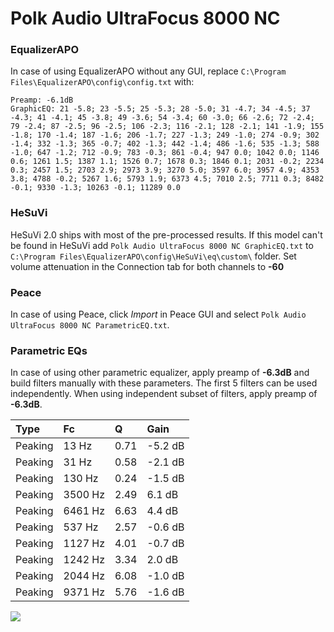 # Polk Audio UltraFocus 8000 NC

### EqualizerAPO
In case of using EqualizerAPO without any GUI, replace `C:\Program Files\EqualizerAPO\config\config.txt`
with:
```
Preamp: -6.1dB
GraphicEQ: 21 -5.8; 23 -5.5; 25 -5.3; 28 -5.0; 31 -4.7; 34 -4.5; 37 -4.3; 41 -4.1; 45 -3.8; 49 -3.6; 54 -3.4; 60 -3.0; 66 -2.6; 72 -2.4; 79 -2.4; 87 -2.5; 96 -2.5; 106 -2.3; 116 -2.1; 128 -2.1; 141 -1.9; 155 -1.8; 170 -1.4; 187 -1.6; 206 -1.7; 227 -1.3; 249 -1.0; 274 -0.9; 302 -1.4; 332 -1.3; 365 -0.7; 402 -1.3; 442 -1.4; 486 -1.6; 535 -1.3; 588 -1.0; 647 -1.2; 712 -0.9; 783 -0.3; 861 -0.4; 947 0.0; 1042 0.0; 1146 0.6; 1261 1.5; 1387 1.1; 1526 0.7; 1678 0.3; 1846 0.1; 2031 -0.2; 2234 0.3; 2457 1.5; 2703 2.9; 2973 3.9; 3270 5.0; 3597 6.0; 3957 4.9; 4353 3.8; 4788 -0.2; 5267 1.6; 5793 1.9; 6373 4.5; 7010 2.5; 7711 0.3; 8482 -0.1; 9330 -1.3; 10263 -0.1; 11289 0.0
```

### HeSuVi
HeSuVi 2.0 ships with most of the pre-processed results. If this model can't be found in HeSuVi add
`Polk Audio UltraFocus 8000 NC GraphicEQ.txt` to `C:\Program Files\EqualizerAPO\config\HeSuVi\eq\custom\` folder.
Set volume attenuation in the Connection tab for both channels to **-60**

### Peace
In case of using Peace, click *Import* in Peace GUI and select `Polk Audio UltraFocus 8000 NC ParametricEQ.txt`.

### Parametric EQs
In case of using other parametric equalizer, apply preamp of **-6.3dB** and build filters manually
with these parameters. The first 5 filters can be used independently.
When using independent subset of filters, apply preamp of **-6.3dB**.

| Type    | Fc      |    Q | Gain    |
|:--------|:--------|:-----|:--------|
| Peaking | 13 Hz   | 0.71 | -5.2 dB |
| Peaking | 31 Hz   | 0.58 | -2.1 dB |
| Peaking | 130 Hz  | 0.24 | -1.5 dB |
| Peaking | 3500 Hz | 2.49 | 6.1 dB  |
| Peaking | 6461 Hz | 6.63 | 4.4 dB  |
| Peaking | 537 Hz  | 2.57 | -0.6 dB |
| Peaking | 1127 Hz | 4.01 | -0.7 dB |
| Peaking | 1242 Hz | 3.34 | 2.0 dB  |
| Peaking | 2044 Hz | 6.08 | -1.0 dB |
| Peaking | 9371 Hz | 5.76 | -1.6 dB |

![](https://raw.githubusercontent.com/jaakkopasanen/AutoEq/master/results/headphonecom/sbaf-serious/Polk%20Audio%20UltraFocus%208000%20NC/Polk%20Audio%20UltraFocus%208000%20NC.png)